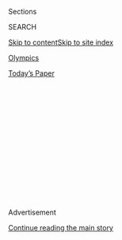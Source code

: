 <div id="app">

<div>

<div>

<div>

<div class="NYTAppHideMasthead css-1q2w90k e1suatyy0">

<div class="section css-ui9rw0 e1suatyy2">

<div class="css-eph4ug er09x8g0">

<div class="css-6n7j50">

</div>

<span class="css-1dv1kvn">Sections</span>

<div class="css-10488qs">

<span class="css-1dv1kvn">SEARCH</span>

</div>

[Skip to content](#site-content)[Skip to site
index](#site-index)

</div>

<div id="masthead-section-label" class="css-1wr3we4 eaxe0e00">

[Olympics](https://www.nytimes.com/section/sports/olympics)

</div>

<div class="css-10698na e1huz5gh0">

</div>

</div>

<div id="masthead-bar-one" class="section hasLinks css-15hmgas e1csuq9d3">

<div class="css-uqyvli e1csuq9d0">

</div>

<div class="css-1uqjmks e1csuq9d1">

</div>

<div class="css-9e9ivx">

[](https://myaccount.nytimes.com/auth/login?response_type=cookie&client_id=vi)

</div>

<div class="css-1bvtpon e1csuq9d2">

[Today’s
Paper](https://www.nytimes.com/section/todayspaper)

</div>

</div>

</div>

</div>

<div data-aria-hidden="false">

<div id="site-content" data-role="main">

<div>

<div class="css-1aor85t" style="opacity:0.000000001;z-index:-1;visibility:hidden">

<div class="css-1hqnpie">

<div class="css-epjblv">

<span class="css-17xtcya">[Olympics](/section/sports/olympics)</span><span class="css-x15j1o">|</span><span class="css-fwqvlz">I.O.C.
and Japan Agree to Postpone Tokyo
Olympics</span>

</div>

<div class="css-k008qs">

<div class="css-1iwv8en">

<span class="css-18z7m18"></span>

<div>

</div>

</div>

<span class="css-1n6z4y">https://nyti.ms/2y5X7sh</span>

<div class="css-1705lsu">

<div class="css-4xjgmj">

<div class="css-4skfbu" data-role="toolbar" data-aria-label="Social Media Share buttons, Save button, and Comments Panel with current comment count" data-testid="share-tools">

  - 
  - 
  - 
  - 
    
    <div class="css-6n7j50">
    
    </div>

  - 
  - 

</div>

</div>

</div>

</div>

</div>

</div>

<div id="NYT_TOP_BANNER_REGION" class="css-13pd83m">

</div>

<div id="top-wrapper" class="css-1sy8kpn">

<div id="top-slug" class="css-l9onyx">

Advertisement

</div>

[Continue reading the main
story](#after-top)

<div class="ad top-wrapper" style="text-align:center;height:100%;display:block;min-height:250px">

<div id="top" class="place-ad" data-position="top" data-size-key="top">

</div>

</div>

<div id="after-top">

</div>

</div>

<div>

<div id="sponsor-wrapper" class="css-1hyfx7x">

<div id="sponsor-slug" class="css-19vbshk">

Supported by

</div>

[Continue reading the main
story](#after-sponsor)

<div id="sponsor" class="ad sponsor-wrapper" style="text-align:center;height:100%;display:block">

</div>

<div id="after-sponsor">

</div>

</div>

<div class="css-186x18t">

</div>

<div class="css-1vkm6nb ehdk2mb0">

# I.O.C. and Japan Agree to Postpone Tokyo Olympics

</div>

The decision came after swelling resistance from nations and athletes to
holding the Games amid the coronavirus pandemic.

<div class="css-79elbk" data-testid="photoviewer-wrapper">

<div class="css-z3e15g" data-testid="photoviewer-wrapper-hidden">

</div>

<div class="css-1a48zt4 ehw59r15" data-testid="photoviewer-children">

![<span class="css-16f3y1r e13ogyst0" data-aria-hidden="true">The Tokyo
Olympics were scheduled to begin in late
July.</span><span class="css-cnj6d5 e1z0qqy90" itemprop="copyrightHolder"><span class="css-1ly73wi e1tej78p0">Credit...</span><span><span>Noriko
Hayashi for The New York
Times</span></span></span>](https://static01.nyt.com/images/2020/03/23/sports/00virus-olypostponed-1-sub/merlin_170873820_11f6bc2d-6447-4395-93cd-bf88824e0a7d-articleLarge.jpg?quality=75&auto=webp&disable=upscale)

</div>

</div>

<div class="css-18e8msd">

<div class="css-vp77d3 epjyd6m0">

<div class="css-1baulvz">

By [<span class="css-1baulvz" itemprop="name">Motoko
Rich</span>](https://www.nytimes.com/by/motoko-rich),
[<span class="css-1baulvz" itemprop="name">Matthew
Futterman</span>](https://www.nytimes.com/by/matthew-futterman) and
[<span class="css-1baulvz last-byline" itemprop="name">Tariq
Panja</span>](https://www.nytimes.com/by/tariq-panja)

</div>

</div>

  - 
    
    <div class="css-ld3wwf e16638kd2">
    
    Published March 24, 2020Updated March 25,
    2020
    
    </div>

  - 
    
    <div class="css-4xjgmj">
    
    <div class="css-pvvomx" data-role="toolbar" data-aria-label="Social Media Share buttons, Save button, and Comments Panel with current comment count" data-testid="share-tools">
    
      - 
      - 
      - 
      - 
        
        <div class="css-6n7j50">
        
        </div>
    
      - 
      - 
    
    </div>
    
    </div>

</div>

</div>

<div class="section meteredContent css-1r7ky0e" name="articleBody" itemprop="articleBody">

<div class="css-1fanzo5 StoryBodyCompanionColumn">

<div class="css-53u6y8">

TOKYO — A week ago, Prime Minister Shinzo Abe of Japan and Thomas Bach,
president of the International Olympic Committee, were promoting the
[Summer Olympics in
Tokyo](https://www.nytimes.com/2020/07/19/sports/2021-tokyo-olympics-protocols.html)
as the balm the world needed to show victory over the coronavirus
pandemic.

On Tuesday, the virus won out.

Bach and Abe bowed to a groundswell of resistance — from athletes, from
sports federations, from national Olympic committees, from health
experts — and formally postponed the Games, which had been scheduled to
begin in late July, until 2021.

The decision brought both a sense of relief and impending chaos to
international sports.

Abe broke the news after a phone call with Bach, when complaints that
the I.O.C. was not moving quickly enough to adjust to [the coronavirus
pandemic](https://www.nytimes.com/2020/03/24/world/coronavirus-updates-maps.html?action=click&pgtype=Article&state=default&module=styln-coronavirus&variant=show&region=TOP_BANNER&context=storyline_menu)
became too loud to ignore.

</div>

</div>

<div class="css-1fanzo5 StoryBodyCompanionColumn">

<div class="css-53u6y8">

The decision — which organizers in Japan resisted the longest, according
to people involved with the process — became all but inevitable after
the national Olympic committee in Canada announced on Sunday that it was
withdrawing from the Games, and
[Australia](https://twitter.com/CBCOlympics/status/1242121430554165249?s=20)’s
committee told its athletes that it was not possible to train under the
widespread restrictions in place to control the virus. Brazil and
Germany, too, called for postponing the Games. And the United States
Olympic and Paralympic Committee, after initially declining to take a
stand, joined the fray Monday night, urging the I.O.C. to postpone.

</div>

</div>

<div class="css-79elbk" data-testid="photoviewer-wrapper">

<div class="css-z3e15g" data-testid="photoviewer-wrapper-hidden">

</div>

<div class="css-1a48zt4 ehw59r15" data-testid="photoviewer-children">

![<span class="css-16f3y1r e13ogyst0" data-aria-hidden="true">In a photo
released by Japan’s Cabinet Public Relations Office, Prime Minister
Shinzo Abe of Japan, center, participates with other leaders in a
conference call with Thomas Bach, the I.O.C.
president. </span><span class="css-cnj6d5 e1z0qqy90" itemprop="copyrightHolder"><span class="css-1ly73wi e1tej78p0">Credit...</span><span>Kyodo/Reuters</span></span>](https://static01.nyt.com/images/2020/03/24/sports/24virus-olypostponed-abe/merlin_170911374_74310957-e49b-494e-ba07-3abf9f1b8264-articleLarge.jpg?quality=75&auto=webp&disable=upscale)

</div>

</div>

<div class="css-1fanzo5 StoryBodyCompanionColumn">

<div class="css-53u6y8">

In announcing the decision, Abe said that he had asked Bach for a
one-year delay and that Bach had “agreed 100 percent.”

It was an extraordinary turnabout: The Olympics have been canceled only
because of world wars, in 1916, 1940 and 1944, and have carried on even
in the tense climate after the terrorist attacks of Sept. 11, 2001, and
[at the 1972 Munich
Olympics](https://www.nytimes.com/2015/12/02/sports/long-hidden-details-reveal-cruelty-of-1972-munich-attackers.html),
where 17 people died after the quarters of the Israeli team were stormed
by Palestinian terrorists.

Bach said the situation had become untenable in recent days as the World
Health Organization described the acceleration of the virus in Africa to
Olympic leaders. That forced the I.O.C. to shift its focus from whether
Japan could be safe at the start of the Games to what was immediately
happening in various other countries.

“We had growing confidence in the developments in Japan,” Bach said in a
conference call with journalists. “In 4½ months, these safe conditions
could be offered. Then we had this big wave coming from the rest of the
world.”

</div>

</div>

<div class="css-1fanzo5 StoryBodyCompanionColumn">

<div class="css-53u6y8">

As the virus spread, Bach said, athletes began voicing concerns about
risking their health to continue training. It became clear that the
pandemic was “rocking the nerves of the athletes, and it’s also not a
situation we have ever been in,” he said.

Bach said that finalizing the details of a new schedule and negotiating
adjustments in the global sports calendar with leaders of international
federations, who were caught off guard by the speed of the decision,
would take time.

“There are a lot of pieces of a huge and very difficult jigsaw puzzle,”
he said.

Yoshiro Mori, the president of the Tokyo organizing committee, said that
the scope and the dates of the Games in 2021 were uncertain, but that it
was clear that they could not be held anytime in
2020.

</div>

</div>

<div class="css-79elbk" data-testid="photoviewer-wrapper">

<div class="css-z3e15g" data-testid="photoviewer-wrapper-hidden">

</div>

<div class="css-1a48zt4 ehw59r15" data-testid="photoviewer-children">

<div class="css-1xdhyk6 erfvjey0">

<span class="css-1ly73wi e1tej78p0">Image</span>

<div class="css-zjzyr8">

<div data-testid="lazyimage-container" style="height:255.84444444444446px">

</div>

</div>

</div>

<span class="css-16f3y1r e13ogyst0" data-aria-hidden="true">A ceremony
at the Olympic torch exhibition in Fukushima on
Tuesday.</span><span class="css-cnj6d5 e1z0qqy90" itemprop="copyrightHolder"><span class="css-1ly73wi e1tej78p0">Credit...</span><span>Jiji
Press/EPA, via Shutterstock</span></span>

</div>

</div>

<div class="css-1fanzo5 StoryBodyCompanionColumn">

<div class="css-53u6y8">

“I am disappointed,” Mori said. “But to be on course with a certain
direction is a sigh of relief.”

The postponement could result in adjusting the dates to avoid the
hottest weeks of the summer in Tokyo, a concern Olympic organizers faced
before the
pandemic.

<div id="NYT_MAIN_CONTENT_2_REGION" class="css-9tf9ac">

<div>

<div id="styln-prism-freeform-1595872471455" class="section interactive-content interactive-size-medium css-1ftcdic">

<div class="css-17ih8de interactive-body">

<div id="prism-freeform-block-96558" class="css-19mumt8" data-role="complementary" data-storyline="The Coronavirus Outbreak" data-truncated="false" tabindex="0">

<div class="css-a8d9oz">

<div>

### The Coronavirus Outbreak

#### Sports and the Virus

Updated Aug. 4, 2020

Here’s what’s happening as the world of sports slowly comes back to
life:

  -   - As the virus spreads through baseball, [so does
        frustration](https://www.nytimes.com/2020/08/03/sports/baseball/mlb-coronavirus-outbreak.html?action=click&pgtype=Article&state=default&region=MAIN_CONTENT_2&context=storylines_keepup).
        Series have been postponed, teams have been quarantined and road
        trips have been rerouted in a season that has been defined above
        all by its precariousness.
      - On all but the two biggest courts, automated line calls [will
        replace human
        judges](https://www.nytimes.com/2020/08/03/sports/tennis/us-open-hawkeye-line-judges.html?action=click&pgtype=Article&state=default&region=MAIN_CONTENT_2&context=storylines_keepup)
        at the U.S. Open to reduce the number of people on site during
        the pandemic.
      - Mets star Yoenis Cespedes is healthy, but [has decided to opt
        out](https://www.nytimes.com/2020/08/02/sports/baseball/Yoenis-cespedes-opt-out-rule.html?action=click&pgtype=Article&state=default&region=MAIN_CONTENT_2&context=storylines_keepup)
        of the 2020 baseball season for Covid-related reasons.

<div id="styln-survey-component-96558" class="styln-survey-component">

</div>

</div>

</div>

</div>

</div>

</div>

</div>

</div>

The I.O.C. considered other alternatives, like holding the Games without
fans in arenas or delays of varying lengths — from just a few months to
all the way to 2022. The committee’s leaders never seriously considered
fully canceling the Games or taking them away from Tokyo, but executives
with the local organizing committee were caught by surprise at how
quickly things had changed from Sunday’s declaration by the I.O.C. that
it would make a decision on rescheduling the Games within four weeks.

Bach had been emphasizing that life was returning to normal in Japan,
which has not been hit as hard by the virus as China, Italy, Spain and
the United States. On Sunday in Sendai, in Northern Japan, about 50,000
went to a welcoming ceremony to view the Olympic flame, and people in
Tokyo have been taking the subways and dining in restaurants, a stark
contrast to life in coronavirus hot spots closer to the I.O.C.
headquarters in Switzerland.

</div>

</div>

<div class="css-1fanzo5 StoryBodyCompanionColumn">

<div class="css-53u6y8">

“This call was arranged hastily,” said **** Toshiro Muto, chief
executive of Tokyo 2020, the local organizing committee, referring to
the conference call between Abe and Bach on Tuesday evening in Tokyo.

Abe started his day discussing the Olympics with Prime Minister Justin
Trudeau of Canada. He finished with a hearing on the economic impact of
the coronavirus, then returned to his official residence for his call
with Mr. Bach. Shortly before the call, leaders of the Games in Tokyo,
including Mori, the Tokyo governor, Yuriko Koike, and Seiko Hashimoto,
Japan’s Olympics minister, arrived at the residence to join
him.

</div>

</div>

<div class="css-79elbk" data-testid="photoviewer-wrapper">

<div class="css-z3e15g" data-testid="photoviewer-wrapper-hidden">

</div>

<div class="css-1a48zt4 ehw59r15" data-testid="photoviewer-children">

<div class="css-1xdhyk6 erfvjey0">

<span class="css-1ly73wi e1tej78p0">Image</span>

<div class="css-zjzyr8">

<div data-testid="lazyimage-container" style="height:257.77777777777777px">

</div>

</div>

</div>

<span class="css-16f3y1r e13ogyst0" data-aria-hidden="true">I.O.C.
President Thomas Bach said finalizing a new schedule for the Tokyo Games
will take
time.</span><span class="css-cnj6d5 e1z0qqy90" itemprop="copyrightHolder"><span class="css-1ly73wi e1tej78p0">Credit...</span><span>Jean-Christophe
Bott/Keystone, via Associated Press</span></span>

</div>

</div>

<div class="css-1fanzo5 StoryBodyCompanionColumn">

<div class="css-53u6y8">

Muto said the decision would cause countless complications. Thousands of
tickets have been sold to people in Japan and abroad, who may no longer
be able to use them. Japan has already invested at least $10 billion in
the Games after [beating out Madrid and Istanbul to win the rights to
host](https://www.nytimes.com/2013/09/08/sports/olympics/tokyo-wins-bid-for-2020-olympics.html),
and the delay will undoubtedly increase costs. Leases on many of the
competition venues and contracts with employees will have to be
extended.

“When it comes to who is going to pay for it, that is what we are going
to discuss going forward,” Muto said.

This delay came after numerous other [postponements or cancellations of
sports](https://www.nytimes.com/2020/03/12/sports/coronavirus-sports-canceled.html?searchResultPosition=4)
in Japan and around the world, and after many governments urged people
to [limit their physical
interactions](https://www.nytimes.com/2020/03/23/well/family/coronavirus-loneliness-isolation-social-distancing-elderly.html).

The decision quickly gained the support of national Olympic committees
from around the world. In a statement, Andy Anson, the chief executive
of the British Olympic Association, said a postponement was the only
decision his organization could support. “It would have been unthinkable
for us to continue to prepare for an Olympic Games at a time the nation,
and the world no less, is enduring great hardship,” Anson said.

</div>

</div>

<div class="css-1fanzo5 StoryBodyCompanionColumn">

<div class="css-53u6y8">

Sarah Hirshland, the chief executive of the United States Olympic and
Paralympic Committee, which did not support a postponement until Monday
night, said in a letter to Team U.S.A. athletes, who had become
increasingly frustrated by her lack of action, that “taking a step back
from competition to care for our communities and each other is the right
thing to do.”

The signal that the decision was certain came earlier Monday, when
Australia announced that it would not be able to send a team to Tokyo.
John Coates, the leader of Australia’s Olympic organization and an
I.O.C. member, is a close ally of Bach’s and leads the I.O.C.’s
coordination commission for the Tokyo
Games.

</div>

</div>

<div class="css-79elbk" data-testid="photoviewer-wrapper">

<div class="css-z3e15g" data-testid="photoviewer-wrapper-hidden">

</div>

<div class="css-1a48zt4 ehw59r15" data-testid="photoviewer-children">

<div class="css-1xdhyk6 erfvjey0">

<span class="css-1ly73wi e1tej78p0">Image</span>

<div class="css-zjzyr8">

<div data-testid="lazyimage-container" style="height:257.77777777777777px">

</div>

</div>

</div>

<span class="css-16f3y1r e13ogyst0" data-aria-hidden="true">Until now,
the Olympics had not been canceled or postponed since World War
II.</span><span class="css-cnj6d5 e1z0qqy90" itemprop="copyrightHolder"><span class="css-1ly73wi e1tej78p0">Credit...</span><span>Noriko
Hayashi for The New York Times</span></span>

</div>

</div>

<div class="css-1fanzo5 StoryBodyCompanionColumn">

<div class="css-53u6y8">

At a time when Japan’s economy is already stumbling, the delay of the
Olympics could deal a serious blow. In a report early this month, SMBC
Nikko Securities Inc. [projected that a cancellation of the Games would
erase 1.4
percent](https://www.japantimes.co.jp/news/2020/03/07/business/economy-business/canceling-tokyo-olympics-gdp/#.XnkU59NKiYU)
of Japan’s economic output.

One of the trickiest aspects of moving the Games is handling the
broadcast rights that drive significant revenue for the International
Olympic Committee. Nearly three-quarters of [I.O.C. revenue comes from
broadcast
rights,](https://stillmed.olympic.org/media/Document%20Library/OlympicOrg/Documents/IOC-Marketing-and-Broadcasting-General-Files/Olympic-Marketing-Fact-File-2018.pdf)
and about half of those fees are paid by the American broadcaster NBC.
Broadcast partners and other Olympic partners may seek a reduction in
their fees if there are substantial changes to when the Olympics are
staged or if organizers reduce the number of sports.

The complications will ripple beyond the Games themselves. The
international governing bodies for track and field and swimming, for
example, planned to hold world championships in 2021 and will have to
work with their athletes and host cities to possibly reschedule those
events.

The Summer Olympics attract more than 11,000 athletes from more than 200
countries, and the I.O.C. prides itself on being more than a
competition, representing values such as unity and peace, bringing the
world together every two years in sports and friendship.

</div>

</div>

<div class="css-1fanzo5 StoryBodyCompanionColumn">

<div class="css-53u6y8">

The [coronavirus initially broke
out](https://www.nytimes.com/interactive/2020/03/22/world/coronavirus-spread.html)
in China in December but has quickly spread across Asia, Europe and
North America, and many health experts have been concerned that bringing
together people from disparate parts of the globe — especially athletes
who live closely in a village — might ignite an additional outbreak.

The Olympic torch relay through Japan was scheduled to start Thursday.
The flame will now stay in Fukushima, site of the nuclear meltdown
triggered by an earthquake and tsunami nine years ago.

</div>

</div>

<div>

</div>

</div>

<div>

</div>

<div>

</div>

<div>

</div>

<div>

<div id="bottom-wrapper" class="css-1ede5it">

<div id="bottom-slug" class="css-l9onyx">

Advertisement

</div>

[Continue reading the main
story](#after-bottom)

<div id="bottom" class="ad bottom-wrapper" style="text-align:center;height:100%;display:block;min-height:90px">

</div>

<div id="after-bottom">

</div>

</div>

</div>

</div>

</div>

## Site Index

<div>

</div>

## Site Information Navigation

  - [© <span>2020</span> <span>The New York Times
    Company</span>](https://help.nytimes.com/hc/en-us/articles/115014792127-Copyright-notice)

<!-- end list -->

  - [NYTCo](https://www.nytco.com/)
  - [Contact
    Us](https://help.nytimes.com/hc/en-us/articles/115015385887-Contact-Us)
  - [Work with us](https://www.nytco.com/careers/)
  - [Advertise](https://nytmediakit.com/)
  - [T Brand Studio](http://www.tbrandstudio.com/)
  - [Your Ad
    Choices](https://www.nytimes.com/privacy/cookie-policy#how-do-i-manage-trackers)
  - [Privacy](https://www.nytimes.com/privacy)
  - [Terms of
    Service](https://help.nytimes.com/hc/en-us/articles/115014893428-Terms-of-service)
  - [Terms of
    Sale](https://help.nytimes.com/hc/en-us/articles/115014893968-Terms-of-sale)
  - [Site
    Map](https://spiderbites.nytimes.com)
  - [Help](https://help.nytimes.com/hc/en-us)
  - [Subscriptions](https://www.nytimes.com/subscription?campaignId=37WXW)

</div>

</div>

</div>

</div>
